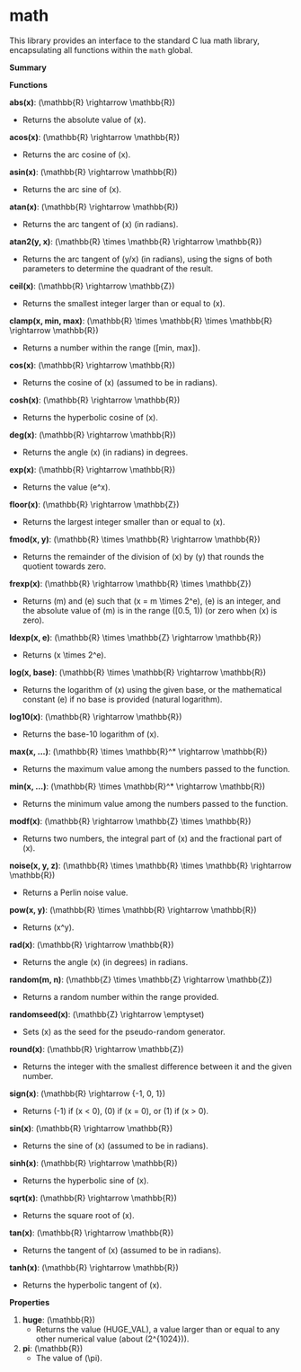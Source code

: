 # math

This library provides an interface to the standard C lua math library, encapsulating all functions within the `math` global.

**Summary**

**Functions**

**abs(x)**: (\mathbb{R} \rightarrow \mathbb{R})

* Returns the absolute value of (x).

**acos(x)**: (\mathbb{R} \rightarrow \mathbb{R})

* Returns the arc cosine of (x).

**asin(x)**: (\mathbb{R} \rightarrow \mathbb{R})

* Returns the arc sine of (x).

**atan(x)**: (\mathbb{R} \rightarrow \mathbb{R})

* Returns the arc tangent of (x) (in radians).

**atan2(y, x)**: (\mathbb{R} \times \mathbb{R} \rightarrow \mathbb{R})

* Returns the arc tangent of (y/x) (in radians), using the signs of both parameters to determine the quadrant of the result.

**ceil(x)**: (\mathbb{R} \rightarrow \mathbb{Z})

* Returns the smallest integer larger than or equal to (x).

**clamp(x, min, max)**: (\mathbb{R} \times \mathbb{R} \times \mathbb{R} \rightarrow \mathbb{R})

* Returns a number within the range (\[min, max]).

**cos(x)**: (\mathbb{R} \rightarrow \mathbb{R})

* Returns the cosine of (x) (assumed to be in radians).

**cosh(x)**: (\mathbb{R} \rightarrow \mathbb{R})

* Returns the hyperbolic cosine of (x).

**deg(x)**: (\mathbb{R} \rightarrow \mathbb{R})

* Returns the angle (x) (in radians) in degrees.

**exp(x)**: (\mathbb{R} \rightarrow \mathbb{R})

* Returns the value (e^x).

**floor(x)**: (\mathbb{R} \rightarrow \mathbb{Z})

* Returns the largest integer smaller than or equal to (x).

**fmod(x, y)**: (\mathbb{R} \times \mathbb{R} \rightarrow \mathbb{R})

* Returns the remainder of the division of (x) by (y) that rounds the quotient towards zero.

**frexp(x)**: (\mathbb{R} \rightarrow \mathbb{R} \times \mathbb{Z})

* Returns (m) and (e) such that (x = m \times 2^e), (e) is an integer, and the absolute value of (m) is in the range (\[0.5, 1)) (or zero when (x) is zero).

**ldexp(x, e)**: (\mathbb{R} \times \mathbb{Z} \rightarrow \mathbb{R})

* Returns (x \times 2^e).

**log(x, base)**: (\mathbb{R} \times \mathbb{R} \rightarrow \mathbb{R})

* Returns the logarithm of (x) using the given base, or the mathematical constant (e) if no base is provided (natural logarithm).

**log10(x)**: (\mathbb{R} \rightarrow \mathbb{R})

* Returns the base-10 logarithm of (x).

**max(x, ...)**: (\mathbb{R} \times \mathbb{R}^\* \rightarrow \mathbb{R})

* Returns the maximum value among the numbers passed to the function.

**min(x, ...)**: (\mathbb{R} \times \mathbb{R}^\* \rightarrow \mathbb{R})

* Returns the minimum value among the numbers passed to the function.

**modf(x)**: (\mathbb{R} \rightarrow \mathbb{Z} \times \mathbb{R})

* Returns two numbers, the integral part of (x) and the fractional part of (x).

**noise(x, y, z)**: (\mathbb{R} \times \mathbb{R} \times \mathbb{R} \rightarrow \mathbb{R})

* Returns a Perlin noise value.

**pow(x, y)**: (\mathbb{R} \times \mathbb{R} \rightarrow \mathbb{R})

* Returns (x^y).

**rad(x)**: (\mathbb{R} \rightarrow \mathbb{R})

* Returns the angle (x) (in degrees) in radians.

**random(m, n)**: (\mathbb{Z} \times \mathbb{Z} \rightarrow \mathbb{Z})

* Returns a random number within the range provided.

**randomseed(x)**: (\mathbb{Z} \rightarrow \emptyset)

* Sets (x) as the seed for the pseudo-random generator.

**round(x)**: (\mathbb{R} \rightarrow \mathbb{Z})

* Returns the integer with the smallest difference between it and the given number.

**sign(x)**: (\mathbb{R} \rightarrow {-1, 0, 1})

* Returns (-1) if (x < 0), (0) if (x = 0), or (1) if (x > 0).

**sin(x)**: (\mathbb{R} \rightarrow \mathbb{R})

* Returns the sine of (x) (assumed to be in radians).

**sinh(x)**: (\mathbb{R} \rightarrow \mathbb{R})

* Returns the hyperbolic sine of (x).

**sqrt(x)**: (\mathbb{R} \rightarrow \mathbb{R})

* Returns the square root of (x).

**tan(x)**: (\mathbb{R} \rightarrow \mathbb{R})

* Returns the tangent of (x) (assumed to be in radians).

**tanh(x)**: (\mathbb{R} \rightarrow \mathbb{R})

* Returns the hyperbolic tangent of (x).

**Properties**

1. **huge**: (\mathbb{R})
   * Returns the value (HUGE\_VAL), a value larger than or equal to any other numerical value (about (2^{1024})).
2. **pi**: (\mathbb{R})
   * The value of (\pi).

